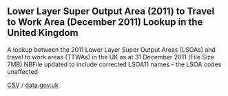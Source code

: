 ## Lower Layer Super Output Area (2011) to Travel to Work Area (December 2011) Lookup in the United Kingdom

A lookup between the 2011 Lower Layer Super Output Areas (LSOAs) and travel to work areas (TTWAs) in the UK as at 31 December 2011 (File Size 7MB).NBFile updated to include corrected LSOA11 names - the LSOA codes unaffected

[CSV](csv/188.csv) / [data.gov.uk](https://data.gov.uk/dataset/602caf5f-51ed-49a0-b9c0-a2d85baabb78/lower-layer-super-output-area-2011-to-travel-to-work-area-december-2011-lookup-in-the-united-kingdom)

